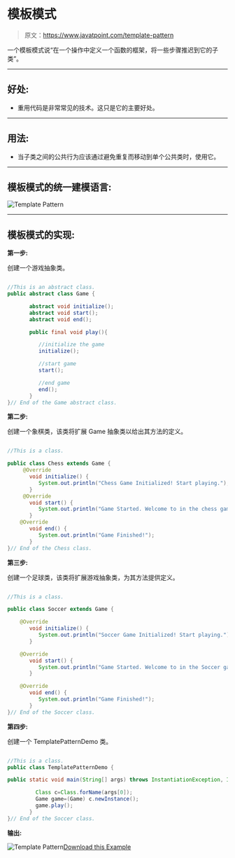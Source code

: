 # 模板模式

> 原文：<https://www.javatpoint.com/template-pattern>

一个模板模式说“在一个操作中定义一个函数的框架，将一些步骤推迟到它的子类”。

* * *

## 好处:

*   重用代码是非常常见的技术。这只是它的主要好处。

* * *

## 用法:

*   当子类之间的公共行为应该通过避免重复而移动到单个公共类时，使用它。

* * *

## 模板模式的统一建模语言:

![Template Pattern](../img/b98beda9e81c2f461736c1d992044a83.png)

* * *

## 模板模式的实现:

**第一步:**

创建一个游戏抽象类。

```java

//This is an abstract class.
public abstract class Game {

	   abstract void initialize();
	   abstract void start();
	   abstract void end();

	   public final void play(){

	      //initialize the game
	      initialize();

	      //start game
	      start();

	      //end game
	      end();
	   }
}// End of the Game abstract class.

```

**第二步:**

创建一个象棋类，该类将扩展 Game 抽象类以给出其方法的定义。

```java

//This is a class.

public class Chess extends Game {
     @Override
	   void initialize() {
	      System.out.println("Chess Game Initialized! Start playing.");
	   }
     @Override
	   void start() {
	      System.out.println("Game Started. Welcome to in the chess game!");
	   }
    @Override
	   void end() {
	      System.out.println("Game Finished!");
	   }
}// End of the Chess class.

```

**第三步:**

创建一个足球类，该类将扩展游戏抽象类，为其方法提供定义。

```java

//This is a class.

public class Soccer extends Game {

	@Override
	   void initialize() {
	      System.out.println("Soccer Game Initialized! Start playing.");
	   }

    @Override
	   void start() {
	      System.out.println("Game Started. Welcome to in the Soccer game!");
	   }

	@Override
	   void end() {
	      System.out.println("Game Finished!");
	   }
}// End of the Soccer class.

```

**第四步:**

创建一个 TemplatePatternDemo 类。

```java

//This is a class.
public class TemplatePatternDemo {

public static void main(String[] args) throws InstantiationException, IllegalAccessException, ClassNotFoundException {

	     Class c=Class.forName(args[0]);
	     Game game=(Game) c.newInstance();
	     game.play();	
	   }
}// End of the Soccer class.

```

**输出:**

![Template Pattern](../img/f6239be0b37308c45e1958f25258a4be.png)[Download this Example](designpattern/designpatternexample/TemplatePattern.zip)